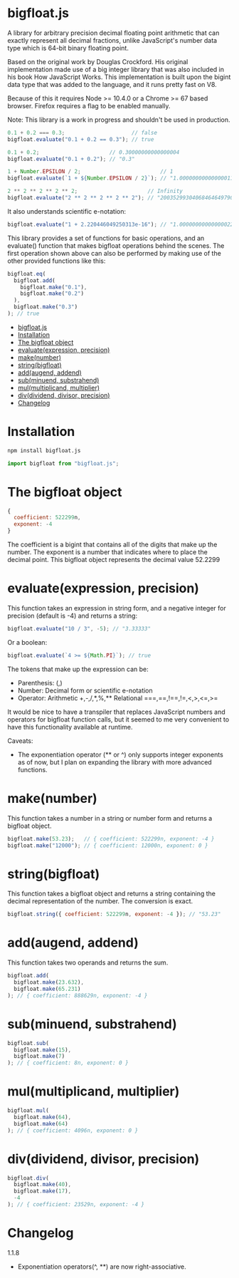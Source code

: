 # bigfloat.js
A library for arbitrary precision decimal floating point arithmetic that can exactly represent all decimal fractions,
unlike JavaScript's number data type which is 64-bit binary floating point.

Based on the original work by Douglas Crockford.
His original implementation made use of a big integer library that was also included in his book How JavaScript Works.
This implementation is built upon the bigint data type that was added to the language, and it runs pretty fast on V8.

Because of this it requires Node >= 10.4.0 or a Chrome >= 67 based browser. Firefox requires a flag to be enabled manually.

Note: This library is a work in progress and shouldn't be used in production.

```javascript
0.1 + 0.2 === 0.3;                     // false
bigfloat.evaluate("0.1 + 0.2 == 0.3"); // true

0.1 + 0.2;                      // 0.30000000000000004
bigfloat.evaluate("0.1 + 0.2"); // "0.3"

1 + Number.EPSILON / 2;                         // 1
bigfloat.evaluate(`1 + ${Number.EPSILON / 2}`); // "1.00000000000000011102230246251565"

2 ** 2 ** 2 ** 2 ** 2;                      // Infinity
bigfloat.evaluate("2 ** 2 ** 2 ** 2 ** 2"); // "2003529930406846464979072351560255750447825475569751...(More than 19 thousand digits)
```

It also understands scientific e-notation:
```javascript
bigfloat.evaluate("1 + 2.220446049250313e-16"); // "1.0000000000000002220446049250313"
```
This library provides a set of functions for basic operations, and an evaluate() function that makes bigfloat operations behind the scenes. The first operation shown above can also be performed by making use of the other provided functions like this:
```javascript
bigfloat.eq(
  bigfloat.add(
    bigfloat.make("0.1"),
    bigfloat.make("0.2")
  ),
  bigfloat.make("0.3")
); // true
```
- [bigfloat.js](#bigfloatjs)
- [Installation](#installation)
- [The bigfloat object](#the-bigfloat-object)
- [evaluate(expression, precision)](#evaluateexpression-precision)
- [make(number)](#makenumber)
- [string(bigfloat)](#stringbigfloat)
- [add(augend, addend)](#addaugend-addend)
- [sub(minuend, substrahend)](#subminuend-substrahend)
- [mul(multiplicand, multiplier)](#mulmultiplicand-multiplier)
- [div(dividend, divisor, precision)](#divdividend-divisor-precision)
- [Changelog](#changelog)

# Installation
```bash
npm install bigfloat.js
```
```javascript
import bigfloat from "bigfloat.js";
```

# The bigfloat object
```javascript
{
  coefficient: 522299n,
  exponent: -4
}
```
The coefficient is a bigint that contains all of the digits that make up the number.
The exponent is a number that indicates where to place the decimal point.
This bigfloat object represents the decimal value 52.2299

# evaluate(expression, precision)
This function takes an expression in string form, and a negative integer for precision (default is -4) and returns a string:
```javascript
bigfloat.evaluate("10 / 3", -5); // "3.33333"
```

Or a boolean:
```javascript
bigfloat.evaluate(`4 >= ${Math.PI}`); // true
```

The tokens that make up the expression can be:
- Parenthesis: (,)
- Number: Decimal form or scientific e-notation
- Operator: Arithmetic +,-,/,*,%,** Relational ===,==,!==,!=,<,>,<=,>=


It would be nice to have a transpiler that replaces JavaScript numbers and operators for bigfloat function calls, but it seemed to me very convenient to have this functionality available at runtime.

Caveats:
-  The exponentiation operator (** or ^) only supports integer exponents as of now, but I plan on expanding the library with more advanced functions.

# make(number)
This function takes a number in a string or number form and returns a bigfloat object.
```javascript
bigfloat.make(53.23);   // { coefficient: 522299n, exponent: -4 }
bigfloat.make("12000"); // { coefficient: 12000n, exponent: 0 }
```

# string(bigfloat)
This function takes a bigfloat object and returns a string containing the decimal representation of the number. The conversion is exact.
```javascript
bigfloat.string({ coefficient: 522299n, exponent: -4 }); // "53.23"
```

# add(augend, addend)
This function takes two operands and returns the sum.
```javascript
bigfloat.add(
  bigfloat.make(23.632),
  bigfloat.make(65.231)
); // { coefficient: 888629n, exponent: -4 }
```
# sub(minuend, substrahend)
```javascript
bigfloat.sub(
  bigfloat.make(15),
  bigfloat.make(7)
); // { coefficient: 8n, exponent: 0 }
```
# mul(multiplicand, multiplier)
```javascript
bigfloat.mul(
  bigfloat.make(64),
  bigfloat.make(64)
); // { coefficient: 4096n, exponent: 0 }
```
# div(dividend, divisor, precision)
```javascript
bigfloat.div(
  bigfloat.make(40),
  bigfloat.make(17),
  -4
); // { coefficient: 23529n, exponent: -4 }
```
# Changelog
1.1.8
- Exponentiation operators(^, **) are now right-associative.